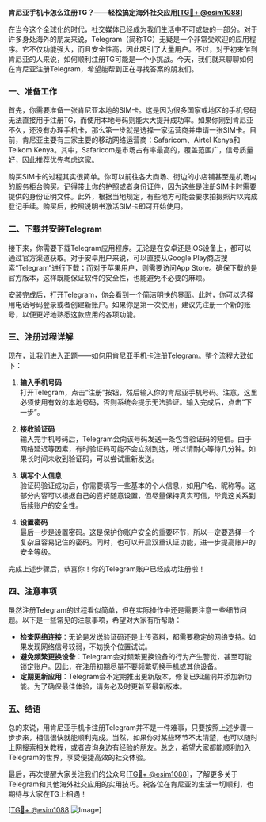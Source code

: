 **肯尼亚手机卡怎么注册TG？——轻松搞定海外社交应用[[TG💪+ @esim1088](https://t.me/s/esim1088)]**

在当今这个全球化的时代，社交媒体已经成为我们生活中不可或缺的一部分。对于许多身处海外的朋友来说，Telegram（简称TG）无疑是一个非常受欢迎的应用程序。它不仅功能强大，而且安全性高，因此吸引了大量用户。不过，对于初来乍到肯尼亚的人来说，如何顺利注册TG可能是一个小挑战。今天，我们就来聊聊如何在肯尼亚注册Telegram，希望能帮到正在寻找答案的朋友们。

### 一、准备工作

首先，你需要准备一张肯尼亚本地的SIM卡。这是因为很多国家或地区的手机号码无法直接用于注册TG，而使用本地号码则能大大提升成功率。如果你刚到肯尼亚不久，还没有办理手机卡，那么第一步就是选择一家运营商并申请一张SIM卡。目前，肯尼亚主要有三家主要的移动网络运营商：Safaricom、Airtel Kenya和Telkom Kenya。其中，Safaricom是市场占有率最高的，覆盖范围广，信号质量好，因此推荐优先考虑这家。

购买SIM卡的过程其实很简单。你可以前往各大商场、街边的小店铺甚至是机场内的服务柜台购买。记得带上你的护照或者身份证件，因为这些是注册SIM卡时需要提供的身份证明文件。此外，根据当地规定，有些地方可能会要求拍摄照片以完成登记手续。购买后，按照说明书激活SIM卡即可开始使用。

### 二、下载并安装Telegram

接下来，你需要下载Telegram应用程序。无论是在安卓还是iOS设备上，都可以通过官方渠道获取。对于安卓用户来说，可以直接从Google Play商店搜索“Telegram”进行下载；而对于苹果用户，则需要访问App Store。确保下载的是官方版本，这样既能保证软件的安全性，也能避免不必要的麻烦。

安装完成后，打开Telegram，你会看到一个简洁明快的界面。此时，你可以选择用电话号码登录或者创建新账户。如果你是第一次使用，建议先注册一个新的账号，以便更好地熟悉这款应用的各项功能。

### 三、注册过程详解

现在，让我们进入正题——如何用肯尼亚手机卡注册Telegram。整个流程大致如下：

1. **输入手机号码**  
   打开Telegram，点击“注册”按钮，然后输入你的肯尼亚手机号码。注意，这里必须使用有效的本地号码，否则系统会提示无法验证。输入完成后，点击“下一步”。

2. **接收验证码**  
   输入完手机号码后，Telegram会向该号码发送一条包含验证码的短信。由于网络延迟等因素，有时验证码可能不会立刻到达，所以请耐心等待几分钟。如果长时间未收到验证码，可以尝试重新发送。

3. **填写个人信息**  
   验证码验证成功后，你需要填写一些基本的个人信息，如用户名、昵称等。这部分内容可以根据自己的喜好随意设置，但尽量保持真实可信，毕竟这关系到后续账户的安全性。

4. **设置密码**  
   最后一步是设置密码。这是保护你账户安全的重要环节，所以一定要选择一个复杂且容易记住的密码。同时，也可以开启双重认证功能，进一步提高账户的安全等级。

完成上述步骤后，恭喜你！你的Telegram账户已经成功注册啦！

### 四、注意事项

虽然注册Telegram的过程看似简单，但在实际操作中还是需要注意一些细节问题。以下是一些常见的注意事项，希望对大家有所帮助：

- **检查网络连接**：无论是发送验证码还是上传资料，都需要稳定的网络支持。如果发现网络信号较弱，不妨换个位置试试。
- **避免频繁更换设备**：Telegram会对频繁更换设备的行为产生警觉，甚至可能锁定账户。因此，在注册初期尽量不要频繁切换手机或其他设备。
- **定期更新应用**：Telegram会不定期推出更新版本，修复已知漏洞并添加新功能。为了确保最佳体验，请务必及时更新至最新版本。

### 五、结语

总的来说，用肯尼亚手机卡注册Telegram并不是一件难事，只要按照上述步骤一步步来，相信很快就能顺利完成。当然，如果你对某些环节不太清楚，也可以随时上网搜索相关教程，或者咨询身边有经验的朋友。总之，希望大家都能顺利加入Telegram的世界，享受便捷高效的社交体验。

最后，再次提醒大家关注我们的公众号[[TG💪+ @esim1088](https://t.me/s/esim1088)]，了解更多关于Telegram和其他海外社交应用的实用技巧。祝各位在肯尼亚的生活一切顺利，也期待与大家在TG上相遇！

[[TG💪+ @esim1088](https://t.me/s/esim1088) ![Image](https://i.postimg.cc/4NQfJmqS/Snipaste-2025-05-13-00-14-12.png)]